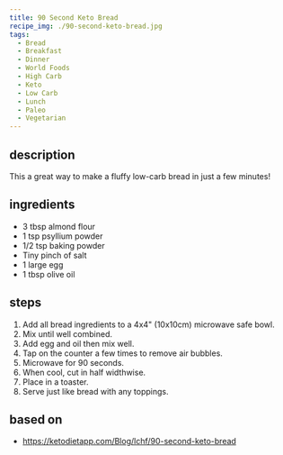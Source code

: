 ```yaml
---
title: 90 Second Keto Bread
recipe_img: ./90-second-keto-bread.jpg
tags:
  - Bread
  - Breakfast
  - Dinner
  - World Foods
  - High Carb
  - Keto
  - Low Carb
  - Lunch
  - Paleo
  - Vegetarian
---
```


## description

This a great way to make a fluffy low-carb bread in just a few minutes!

## ingredients

- 3 tbsp almond flour
- 1 tsp psyllium powder
- 1/2 tsp baking powder
- Tiny pinch of salt
- 1 large egg
- 1 tbsp olive oil

## steps

1. Add all bread ingredients to a 4x4" (10x10cm) microwave safe bowl.
2. Mix until well combined.
3. Add egg and oil then mix well.
4. Tap on the counter a few times to remove air bubbles.
5. Microwave for 90 seconds.
6. When cool, cut in half widthwise.
7. Place in a toaster.
8. Serve just like bread with any toppings.

## based on

- https://ketodietapp.com/Blog/lchf/90-second-keto-bread
